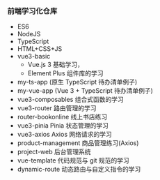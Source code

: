 ### 前端学习化仓库

- ES6
- NodeJS
- TypeScript
- HTML+CSS+JS
- vue3-basic
  - Vue.js 3 基础学习，
  - Element Plus 组件库的学习
- my-ts-app (原生 TypeScript 待办清单例子)
- my-vue-app (Vue 3 + TypeScript 待办清单例子)
- vue3-composables 组合式函数的学习
- vue3-router 路由管理的学习
- router-bookonline 线上书店练习
- vue3-pinia Pinia 状态管理的学习
- vue3-axios Axios 网络请求的学习
- product-management 商品管理练习(Axios)
- project-web 后台管理系统
- vue-template 代码规范与 git 规范的学习
- dynamic-route 动态路由与自定义指令的学习
